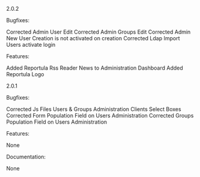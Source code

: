 2.0.2 

Bugfixes:

Corrected Admin User Edit
Corrected Admin Groups Edit
Corrected Admin New User Creation is not activated on creation
Corrected Ldap Import Users activate login 

Features:

Added Reportula Rss Reader News to Administration Dashboard
Added Reportula Logo	
	
2.0.1

Bugfixes:

Corrected Js Files Users & Groups Administration Clients Select Boxes
Corrected Form Population Field on Users Administration 
Corrected Groups Population Field on Users Administration 

Features:

None

Documentation:

None